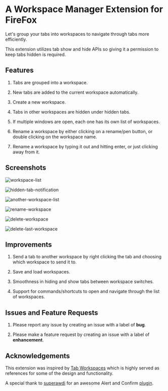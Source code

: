 # A Workspace Manager Extension for FireFox

Let's group your tabs into workspaces to navigate through tabs more efficiently.

This extension utilizes tab show and hide APIs so giving it a permission to keep tabs hidden is required.

## Features

1. Tabs are grouped into a workspace.

2. New tabs are added to the current workspace automatically.

3. Create a new workspace.

4. Tabs in other workspaces are hidden under hidden tabs.

5. If multiple windows are open, each one has its own list of workspaces.

6. Rename a workspace by either clicking on a rename/pen button, or double clicking on the workspace name.

7. Rename a workspace by typing it out and hitting enter, or just clicking away from it.

## Screenshots

![workspace-list](https://raw.githubusercontent.com/hongde88/firefox-workspace-manager/master/screenshots/wsp_icon.png)

![hidden-tab-notification](https://raw.githubusercontent.com/hongde88/firefox-workspace-manager/master/screenshots/wsp_hidden_tabs_notification.png)

![another-workspace-list](https://raw.githubusercontent.com/hongde88/firefox-workspace-manager/master/screenshots/wsp_list.png)

![rename-workspace](https://raw.githubusercontent.com/hongde88/firefox-workspace-manager/master/screenshots/wsp_rename.png)

![delete-workspace](https://raw.githubusercontent.com/hongde88/firefox-workspace-manager/master/screenshots/wsp_delete.png)

![delete-last-workspace](https://raw.githubusercontent.com/hongde88/firefox-workspace-manager/master/screenshots/wsp_delete_last.png)

## Improvements

1. Send a tab to another workspace by right clicking the tab and choosing which workspace to send it to.

2. Save and load workspaces.

3. Smoothness in hiding and show tabs between workspace switches.

4. Support for commands/shortcuts to open and navigate through the list of workspaces.

## Issues and Feature Requests

1. Please report any issue by creating an issue with a label of **bug**.

2. Please make a feature request by creating an issue with a label of **enhancement**.

## Acknowledgements

This extension was inspired by [Tab Workspaces](https://addons.mozilla.org/en-US/firefox/addon/tab-workspaces) which is highly served as references for some of the design and functionality.

A special thank to [superawdi](https://github.com/superawdi) for an awesome Alert and Confirm [plugin](https://github.com/superawdi/Fnon).